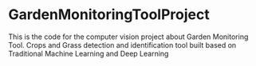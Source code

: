 # GardenMonitoringToolProject
This is the code for the computer vision project about Garden Monitoring Tool. Crops and Grass detection and identification tool built based on Traditional Machine Learning and Deep Learning
